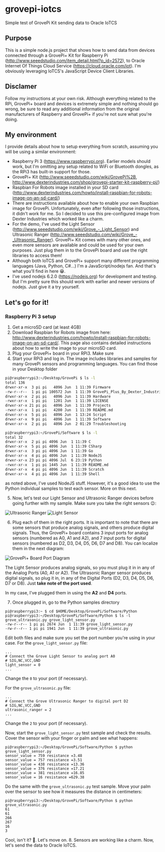 # grovepi-iotcs
Simple test of GrovePi Kit sending data to Oracle IoTCS
## Purpose
This is a simple node.js project that shows how to send data from devices connected through a GrovePi+ Kit for Raspberry Pi (http://www.seeedstudio.com/item_detail.html?p_id=2572), to Oracle Internet Of Things Cloud Service (https://cloud.oracle.com/iot). I'm obviously leveraging IoTCS's JavaScript Device Client Libraries.
## Disclamer
Follow my instructions at your own risk. Although everything related to the RPi, GrovePi+ board and devices is extremely simple and nothing should go wrong, be sure to read any additional information from the original manufacturers of Raspberry and GrovePi+ if you're not sure what you're doing.
## My environment
I provide details about how to setup everything from scratch, assuming you will be using a similar environment:

* Raspberry Pi 3 (https://www.raspberrypi.org). Earlier models should work, but I'm omitting any setup related to WiFi or Bluetooth dongles, as the RPi3 has built-in support for those.
* GrovePi+ Kit (http://www.seeedstudio.com/wiki/GrovePi%2B, http://www.dexterindustries.com/shop/grovepi-starter-kit-raspberry-pi/)
* Raspbian For Robots image installed in your SD card (http://www.dexterindustries.com/howto/install-raspbian-for-robots-image-on-an-sd-card/)
 * There are instructions available about how to enable your own Raspbian image for GrovePi. Unfortunately, even after following those instructions, it didn't work for me. So I decided to use this pre-configured image from Dexter Industries which worked like a charm.
* For the demo, I've used the Light Sensor (http://www.seeedstudio.com/wiki/Grove_-_Light_Sensor) and Ultrasonic Ranger (http://www.seeedstudio.com/wiki/Grove_-_Ultrasonic_Ranger). GrovePi+ Kit comes with many other ones, and even more sensors are available and could be used for your own purposes. Just plug them in to the GrovePi board and use the right libraries to access them!
* Although both IoTCS and GrovePi+ support many different programming languages (Java, Python, C#...) I'm a JavaScript/nodejs fan. And that's what you'll find in here :grin:.
 * I've used nodejs 6.2.0 (https://nodejs.org) for development and testing. But I'm pretty sure this should work with earlier and newer versions of nodejs. Just give it a try yourself.

## Let's go for it!
### Raspberry Pi 3 setup

1. Get a microSD card (at least 4GB)
2. Download Raspbian for Robots image from here: http://www.dexterindustries.com/howto/install-raspbian-for-robots-image-on-an-sd-card/. This page also contains detailed instructions about how to write the image to your microSD card.
3. Plug your GrovePi+ board in your RPi3. Make sure  
4. Start your RPi3 and log in. The image includes libraries and samples for many GrovePi sensors and programming languages. You can find those in your Desktop folder
```bash
pi@raspberrypi3:~/Desktop/GrovePi $ ls -l
total 136
drwxr-xr-x  3 pi pi   4096 Jun  1 11:39 Firmware
-rw-r--r--  1 pi pi 100572 Jun  1 11:39 GrovePi_Plus_By_Dexter_Industries_For_the_Raspberry_Pi.JPG
drwxr-xr-x  2 pi pi   4096 Jun  1 11:39 Hardware
-rwxr-xr-x  1 pi pi   1201 Jun  1 11:39 LICENSE
drwxr-xr-x 21 pi pi   4096 Jun  1 11:39 Projects
-rwxr-xr-x  1 pi pi   4200 Jun  1 11:39 README.md
drwxr-xr-x  5 pi pi   4096 Jun  1 13:24 Script
drwxr-xr-x  9 pi pi   4096 Jun  1 11:39 Software
drwxr-xr-x  2 pi pi   4096 Jun  2 01:29 Troubleshooting
```
```bash
pi@raspberrypi3:~/GrovePi/Software $ ls -l
total 32
drwxr-xr-x  2 pi pi 4096 Jun  1 11:39 C
drwxr-xr-x  5 pi pi 4096 Jun  1 11:39 CSharp
drwxr-xr-x  3 pi pi 4096 Jun  1 11:39 Go
drwxr-xr-x  4 pi pi 4096 Jun  1 11:39 NodeJS
drwxr-xr-x 23 pi pi 4096 Jul  6 23:19 Python
-rwxr-xr-x  1 pi pi 1445 Jun  1 11:39 README.md
drwxr-xr-x  4 pi pi 4096 Jun  1 11:39 Scratch
drwxr-xr-x  4 pi pi 4096 Jun  1 11:39 Shell
```
as noted above, I've used NodeJS stuff. However, it's a good idea to use the Python individual samples to test each sensor. More on this next.

5. Now, let's test our Light Sensor and Ultrasonic Ranger devices before going further with my sample. Make sure you take the right sensors :wink::

![Ultrasonic Ranger](http://www.seeedstudio.com/wiki/images/3/3a/Ultrasonic_Ranger.jpg)
![Light Sensor](http://www.seeedstudio.com/wiki/images/1/1c/Twig-Light.jpg)

6. Plug each of them in the right ports. It is important to note that there are some sensors that produce analog signals, and others produce digital signals. Thus, the GrovePi+ board contains 3 input ports for analog sensors (numbered as A0, A1 and A2), and 7 input ports for digital sensors (numbered as D2, D3, D4, D5, D6, D7 and D8). You can localize them in the next diagram:

![GrovePi+ Board Port Diagram](http://www.dexterindustries.com/wp-content/uploads/2014/07/desc1.jpg)

The Light Sensor produces analog signals, so you must plug it in in any of the Analog Ports (A0, A1 or A2). The Ultrasonic Ranger sensor produces digital signals, so plug it in, in any of the Digital Ports (D2, D3, D4, D5, D6, D7 or D8). Just **take note of the port used**.

In my case, I've plugged them in using the **A2** and **D4** ports.

7. Once plugged in, go to the Python samples directory

```
pi@raspberrypi3:~ $ cd $HOME/Desktop/GrovePi/Software/Python
pi@raspberrypi3:~/Desktop/GrovePi/Software/Python $ ls -l grove_ultrasonic.py grove_light_sensor.py
-rw-r--r-- 1 pi pi 2674 Jun  1 11:39 grove_light_sensor.py
-rw-r--r-- 1 pi pi 1941 Jun  1 11:39 grove_ultrasonic.py
```
Edit both files and make sure you set the port number you're using in your case.
For the `grove_light_sensor.py` file:

```
...
# Connect the Grove Light Sensor to analog port A0
# SIG,NC,VCC,GND
light_sensor = 0
...
```
Change the `0` to your port (if necessary).

For the `grove_ultrasonic.py` file:

```
...
# Connect the Grove Ultrasonic Ranger to digital port D2
# SIG,NC,VCC,GND
ultrasonic_ranger = 2
...
```
Change the `2` to your port (if necessary).

Now, start the `grove_light_sensor.py` test sample and check the results. Cover the sensor with your finger or palm and see what happens:

```
pi@raspberrypi3:~/Desktop/GrovePi/Software/Python $ python grove_light_sensor.py
sensor_value = 759 resistance =3.48
sensor_value = 757 resistance =3.51
sensor_value = 438 resistance =13.36
sensor_value = 376 resistance =17.21
sensor_value = 381 resistance =16.85
sensor_value = 16 resistance =629.38
```
Do the same with the `grove_ultrasonic.py` test sample. Move your palm over the sensor to see how it measures the distance in centimeters:

```
pi@raspberrypi3:~/Desktop/GrovePi/Software/Python $ python grove_ultrasonic.py
61
61
266
267
16
3
```

Cool, isn't it? :grimacing:. Let's move on.
8. Sensors are working like a charm. Now, let's send the data to Oracle IoTCS.

